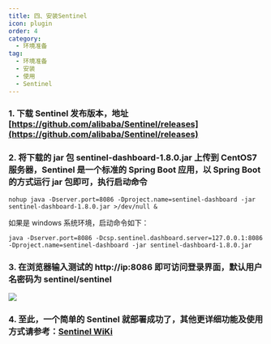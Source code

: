 ```yaml
---
title: 四、安装Sentinel
icon: plugin
order: 4
category:
  - 环境准备
tag:
  - 环境准备
  - 安装
  - 使用
  - Sentinel
---
```


<a name="bc071e71"></a>

### 1. 下载 Sentinel 发布版本，地址[https://github.com/alibaba/Sentinel/releases](https://github.com/alibaba/Sentinel/releases)

<a name="bb04187c"></a>

### 2. 将下载的 jar 包 sentinel-dashboard-1.8.0.jar 上传到 CentOS7 服务器，Sentinel 是一个标准的 Spring Boot 应用，以 Spring Boot 的方式运行 jar 包即可，执行启动命令

```
nohup java -Dserver.port=8086 -Dproject.name=sentinel-dashboard -jar sentinel-dashboard-1.8.0.jar >/dev/null &
```

如果是 windows 系统环境，启动命令如下：

`java -Dserver.port=8086 -Dcsp.sentinel.dashboard.server=127.0.0.1:8086 -Dproject.name=sentinel-dashboard -jar sentinel-dashboard-1.8.0.jar`

<a name="95d4ee9c"></a>

### 3. 在浏览器输入测试的 http://ip:8086 即可访问登录界面，默认用户名密码为 sentinel/sentinel

![](http://img.gitegg.com/cloud/docs/images/sentinel%E7%99%BB%E5%BD%95%E9%A1%B5.png#id=Men6U&originHeight=468&originWidth=650&originalType=binary&ratio=1&status=done&style=none)

<a name="6caa563c"></a>

### 4. 至此，一个简单的 Sentinel 就部署成功了，其他更详细功能及使用方式请参考：[Sentinel WiKi](https://github.com/alibaba/Sentinel/wiki/%E4%BB%8B%E7%BB%8D)
